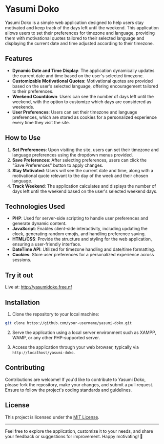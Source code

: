 # Yasumi Doko

Yasumi Doko is a simple web application designed to help users stay motivated and keep track of the days left until the weekend. This application allows users to set their preferences for timezone and language, providing them with motivational quotes tailored to their selected language and displaying the current date and time adjusted according to their timezone.

## Features

- **Dynamic Date and Time Display**: The application dynamically updates the current date and time based on the user's selected timezone.
- **Customizable Motivational Quotes**: Motivational quotes are provided based on the user's selected language, offering encouragement tailored to their preferences.
- **Weekend Countdown**: Users can see the number of days left until the weekend, with the option to customize which days are considered as weekends.
- **User Preferences**: Users can set their timezone and language preferences, which are stored as cookies for a personalized experience every time they visit the site.

## How to Use

1. **Set Preferences**: Upon visiting the site, users can set their timezone and language preferences using the dropdown menus provided.
2. **Save Preferences**: After selecting preferences, users can click the "Save Preferences" button to apply changes.
3. **Stay Motivated**: Users will see the current date and time, along with a motivational quote relevant to the day of the week and their chosen language.
4. **Track Weekend**: The application calculates and displays the number of days left until the weekend based on the user's selected weekend days.

## Technologies Used

- **PHP**: Used for server-side scripting to handle user preferences and generate dynamic content.
- **JavaScript**: Enables client-side interactivity, including updating the clock, generating random emojis, and handling preference saving.
- **HTML/CSS**: Provide the structure and styling for the web application, ensuring a user-friendly interface.
- **DateTime API**: Utilized for timezone handling and date/time formatting.
- **Cookies**: Store user preferences for a personalized experience across sessions.

## Try it out

Live at: http://yasumidoko.free.nf

## Installation

1. Clone the repository to your local machine:

```bash
git clone https://github.com/your-username/yasumi-doko.git
```

2. Serve the application using a local server environment such as XAMPP, WAMP, or any other PHP-supported server.

3. Access the application through your web browser, typically via `http://localhost/yasumi-doko`.

## Contributing

Contributions are welcome! If you'd like to contribute to Yasumi Doko, please fork the repository, make your changes, and submit a pull request. Ensure to follow the project's coding standards and guidelines.

## License

This project is licensed under the [MIT License](LICENSE).

---

Feel free to explore the application, customize it to your needs, and share your feedback or suggestions for improvement. Happy motivating! 🚀
